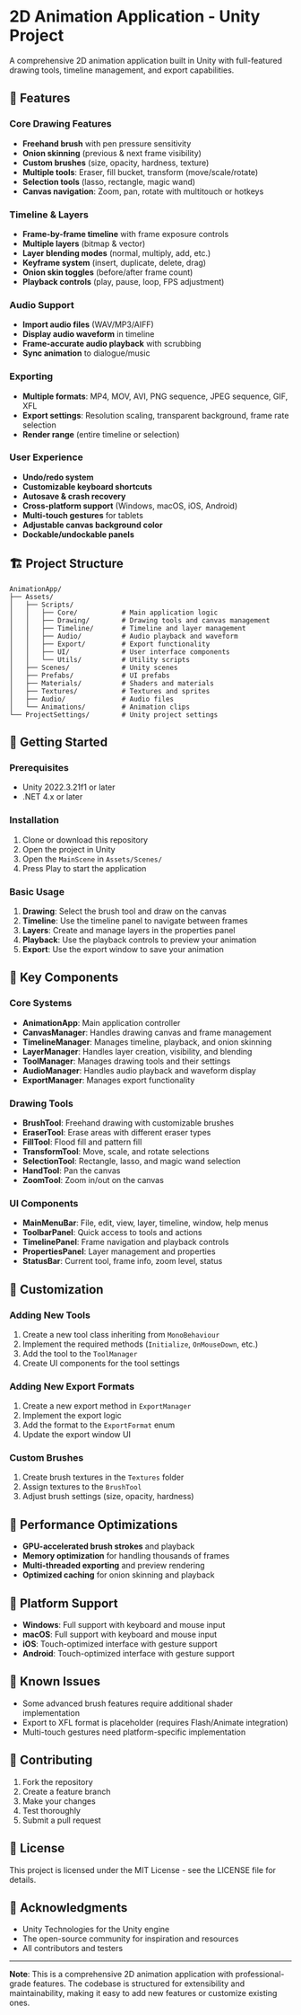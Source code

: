 # 2D Animation Application - Unity Project

A comprehensive 2D animation application built in Unity with full-featured drawing tools, timeline management, and export capabilities.

## 🎨 Features

### Core Drawing Features
- **Freehand brush** with pen pressure sensitivity
- **Onion skinning** (previous & next frame visibility)
- **Custom brushes** (size, opacity, hardness, texture)
- **Multiple tools**: Eraser, fill bucket, transform (move/scale/rotate)
- **Selection tools** (lasso, rectangle, magic wand)
- **Canvas navigation**: Zoom, pan, rotate with multitouch or hotkeys

### Timeline & Layers
- **Frame-by-frame timeline** with frame exposure controls
- **Multiple layers** (bitmap & vector)
- **Layer blending modes** (normal, multiply, add, etc.)
- **Keyframe system** (insert, duplicate, delete, drag)
- **Onion skin toggles** (before/after frame count)
- **Playback controls** (play, pause, loop, FPS adjustment)

### Audio Support
- **Import audio files** (WAV/MP3/AIFF)
- **Display audio waveform** in timeline
- **Frame-accurate audio playback** with scrubbing
- **Sync animation** to dialogue/music

### Exporting
- **Multiple formats**: MP4, MOV, AVI, PNG sequence, JPEG sequence, GIF, XFL
- **Export settings**: Resolution scaling, transparent background, frame rate selection
- **Render range** (entire timeline or selection)

### User Experience
- **Undo/redo system**
- **Customizable keyboard shortcuts**
- **Autosave & crash recovery**
- **Cross-platform support** (Windows, macOS, iOS, Android)
- **Multi-touch gestures** for tablets
- **Adjustable canvas background color**
- **Dockable/undockable panels**

## 🏗️ Project Structure

```
AnimationApp/
├── Assets/
│   ├── Scripts/
│   │   ├── Core/           # Main application logic
│   │   ├── Drawing/        # Drawing tools and canvas management
│   │   ├── Timeline/       # Timeline and layer management
│   │   ├── Audio/          # Audio playback and waveform
│   │   ├── Export/         # Export functionality
│   │   ├── UI/             # User interface components
│   │   └── Utils/          # Utility scripts
│   ├── Scenes/             # Unity scenes
│   ├── Prefabs/            # UI prefabs
│   ├── Materials/          # Shaders and materials
│   ├── Textures/           # Textures and sprites
│   ├── Audio/              # Audio files
│   └── Animations/         # Animation clips
└── ProjectSettings/        # Unity project settings
```

## 🚀 Getting Started

### Prerequisites
- Unity 2022.3.21f1 or later
- .NET 4.x or later

### Installation
1. Clone or download this repository
2. Open the project in Unity
3. Open the `MainScene` in `Assets/Scenes/`
4. Press Play to start the application

### Basic Usage
1. **Drawing**: Select the brush tool and draw on the canvas
2. **Timeline**: Use the timeline panel to navigate between frames
3. **Layers**: Create and manage layers in the properties panel
4. **Playback**: Use the playback controls to preview your animation
5. **Export**: Use the export window to save your animation

## 🎯 Key Components

### Core Systems
- **AnimationApp**: Main application controller
- **CanvasManager**: Handles drawing canvas and frame management
- **TimelineManager**: Manages timeline, playback, and onion skinning
- **LayerManager**: Handles layer creation, visibility, and blending
- **ToolManager**: Manages drawing tools and their settings
- **AudioManager**: Handles audio playback and waveform display
- **ExportManager**: Manages export functionality

### Drawing Tools
- **BrushTool**: Freehand drawing with customizable brushes
- **EraserTool**: Erase areas with different eraser types
- **FillTool**: Flood fill and pattern fill
- **TransformTool**: Move, scale, and rotate selections
- **SelectionTool**: Rectangle, lasso, and magic wand selection
- **HandTool**: Pan the canvas
- **ZoomTool**: Zoom in/out on the canvas

### UI Components
- **MainMenuBar**: File, edit, view, layer, timeline, window, help menus
- **ToolbarPanel**: Quick access to tools and actions
- **TimelinePanel**: Frame navigation and playback controls
- **PropertiesPanel**: Layer management and properties
- **StatusBar**: Current tool, frame info, zoom level, status

## 🎨 Customization

### Adding New Tools
1. Create a new tool class inheriting from `MonoBehaviour`
2. Implement the required methods (`Initialize`, `OnMouseDown`, etc.)
3. Add the tool to the `ToolManager`
4. Create UI components for the tool settings

### Adding New Export Formats
1. Create a new export method in `ExportManager`
2. Implement the export logic
3. Add the format to the `ExportFormat` enum
4. Update the export window UI

### Custom Brushes
1. Create brush textures in the `Textures` folder
2. Assign textures to the `BrushTool`
3. Adjust brush settings (size, opacity, hardness)

## 🔧 Performance Optimizations

- **GPU-accelerated brush strokes** and playback
- **Memory optimization** for handling thousands of frames
- **Multi-threaded exporting** and preview rendering
- **Optimized caching** for onion skinning and playback

## 📱 Platform Support

- **Windows**: Full support with keyboard and mouse input
- **macOS**: Full support with keyboard and mouse input
- **iOS**: Touch-optimized interface with gesture support
- **Android**: Touch-optimized interface with gesture support

## 🐛 Known Issues

- Some advanced brush features require additional shader implementation
- Export to XFL format is placeholder (requires Flash/Animate integration)
- Multi-touch gestures need platform-specific implementation

## 🤝 Contributing

1. Fork the repository
2. Create a feature branch
3. Make your changes
4. Test thoroughly
5. Submit a pull request

## 📄 License

This project is licensed under the MIT License - see the LICENSE file for details.

## 🙏 Acknowledgments

- Unity Technologies for the Unity engine
- The open-source community for inspiration and resources
- All contributors and testers

---

**Note**: This is a comprehensive 2D animation application with professional-grade features. The codebase is structured for extensibility and maintainability, making it easy to add new features or customize existing ones.
